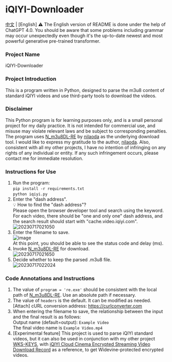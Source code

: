 # iQIYI-Downloader
[中文](https://github.com/CrymanChen/iQIYI-Downloader/blob/main/README.md) | [English]
⚠ The English version of README is done under the help of ChatGPT 4.0. You should be aware that some problems including grammar may occur unexpectedly even though it's the up-to-date newest and most powerful generative pre-trained transformer.

### Project Name
iQIYI-Downloader  

### Project Introduction
This is a program written in Python, designed to parse the m3u8 content of standard iQIYI videos and use third-party tools to download the videos.

### Disclaimer
This Python program is for learning purposes only, and is a small personal project for my daily practice. It is not intended for commercial use, and misuse may violate relevant laws and be subject to corresponding penalties.
The program uses [N_m3u8DL-RE](https://github.com/nilaoda/N_m3u8DL-RE) by [nilaoda](https://github.com/nilaoda) as the underlying download tool. I would like to express my gratitude to the author, [nilaoda](https://github.com/nilaoda). Also, consistent with all my other projects, I have no intention of infringing on any rights of any individual or entity. If any such infringement occurs, please contact me for immediate resolution.

### Instructions for Use
1. Run the program:  
   `pip install -r requirements.txt`  
   `python iqiyi.py`  
2. Enter the "dash address".  
   💡 How to find the "dash address"?  
   Please open the browser developer tool and search using the keyword. For each video, there should be "one and only one" dash address, and the search result should start with "cache.video.iqiyi.com".  
   ![20230717021050](https://github.com/CrymanChen/iQIYI-Downloader/assets/106590233/61f4e570-da6c-4b91-b901-8ff75f98fd94)  
3. Enter the filename to save.  
   ![image](https://github.com/CrymanChen/iQIYI-Downloader/assets/106590233/476e1aca-e8e7-46e1-8fab-1ca396d1d27d)  
   At this point, you should be able to see the status code and delay (ms).  
4. Invoke [N_m3u8DL-RE](https://github.com/nilaoda/N_m3u8DL-RE) for download.  
   ![20230717021650](https://github.com/CrymanChen/iQIYI-Downloader/assets/106590233/642ed2ee-c563-47ff-bdcb-bdc05cf434c2)  
6. Decide whether to keep the parsed .m3u8 file.  
   ![20230717022024](https://github.com/CrymanChen/iQIYI-Downloader/assets/106590233/8c037e4f-73d0-42c3-90a3-417b66fc0a29)  

### Code Annotations and Instructions
1. The value of `program = 're.exe'` should be consistent with the local path of [N_m3u8DL-RE](https://github.com/nilaoda/N_m3u8DL-RE). Use an absolute path if necessary.
2. The value of `headers` is the default. It can be modified as needed.  
   [Attach] cURL conversion address: https://curlconverter.com
3. When entering the filename to save, the relationship between the input and the final result is as follows:  
   Output name (default=output): `Example Video`  
   The final video name is `Example Video.mp4`
4. [Experimental feature] This project is used to parse iQIYI standard videos, but it can also be used in conjunction with my other project [WKS-KEYS](https://github.com/CrymanChen/WKS-KEYS), with [iQIYI Cloud Cinema Encrypted Streaming Video Download Record](https://mp.weixin.qq.com/s?__biz=Mzg2MzUyMDg5Mg==&mid=2247486660&idx=1&sn=9db713df121887183a4aff836a68a4b4&chksm=ce761dd7f90194c194a6c653cfb4a254aa8933f6379c06970324bc6d86d8c4477afa60279002#rd) as a reference, to get Widevine-protected encrypted videos.
